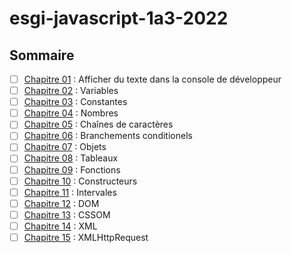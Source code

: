 # esgi-javascript-1a3-2022

## Sommaire

- [ ] [Chapitre 01](./chapitre-01) : Afficher du texte dans la console de développeur
- [ ] [Chapitre 02](./chapitre-02) : Variables
- [ ] [Chapitre 03](./chapitre-03) : Constantes
- [ ] [Chapitre 04](./chapitre-04) : Nombres
- [ ] [Chapitre 05](./chapitre-05) : Chaînes de caractères
- [ ] [Chapitre 06](./chapitre-06) : Branchements conditionels
- [ ] [Chapitre 07](./chapitre-07) : Objets
- [ ] [Chapitre 08](./chapitre-08) : Tableaux
- [ ] [Chapitre 09](./chapitre-09) : Fonctions
- [ ] [Chapitre 10](./chapitre-10) : Constructeurs
- [ ] [Chapitre 11](./chapitre-11) : Intervales
- [ ] [Chapitre 12](./chapitre-12) : DOM
- [ ] [Chapitre 13](./chapitre-13) : CSSOM
- [ ] [Chapitre 14](./chapitre-14) : XML
- [ ] [Chapitre 15](./chapitre-15) : XMLHttpRequest
